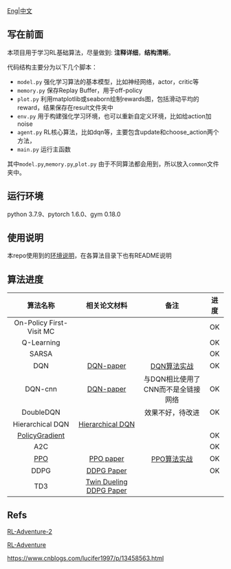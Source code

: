 
[Eng](https://github.com/JohnJim0816/reinforcement-learning-tutorials/blob/master/README.md)|[中文](https://github.com/JohnJim0816/reinforcement-learning-tutorials/blob/master/README_cn.md)

## 写在前面

本项目用于学习RL基础算法，尽量做到: **注释详细**，**结构清晰**。

代码结构主要分为以下几个脚本：

* ```model.py``` 强化学习算法的基本模型，比如神经网络，actor，critic等
* ```memory.py``` 保存Replay Buffer，用于off-policy
* ```plot.py``` 利用matplotlib或seaborn绘制rewards图，包括滑动平均的reward，结果保存在result文件夹中
* ```env.py``` 用于构建强化学习环境，也可以重新自定义环境，比如给action加noise
* ```agent.py``` RL核心算法，比如dqn等，主要包含update和choose_action两个方法，
* ```main.py``` 运行主函数

其中```model.py```,```memory.py```,```plot.py``` 由于不同算法都会用到，所以放入```common```文件夹中。

## 运行环境

python 3.7.9、pytorch 1.6.0、gym 0.18.0
## 使用说明

本repo使用到的[环境说明](https://github.com/JohnJim0816/reinforcement-learning-tutorials/blob/master/env_info.md)，在各算法目录下也有README说明

## 算法进度

|                           算法名称                           |                        相关论文材料                         |                             备注                             | 进度 |
| :----------------------------------------------------------: | :---------------------------------------------------------: | :----------------------------------------------------------: | :--: |
|                   On-Policy First-Visit MC                   |                                                             |                                                              |  OK  |
|                          Q-Learning                          |                                                             |                                                              |  OK  |
|                            SARSA                             |                                                             |                                                              |  OK  |
|                             DQN                              | [DQN-paper](https://www.cs.toronto.edu/~vmnih/docs/dqn.pdf) | [DQN算法实战](https://blog.csdn.net/JohnJim0/article/details/109557173) |  OK  |
|                           DQN-cnn                            | [DQN-paper](https://www.cs.toronto.edu/~vmnih/docs/dqn.pdf) |              与DQN相比使用了CNN而不是全链接网络              |  OK  |
|                          DoubleDQN                           |                                                             |                       效果不好，待改进                       |  OK  |
|                       Hierarchical DQN                       |    [Hierarchical DQN](https://arxiv.org/abs/1604.06057)     |                                                              |      |
|                        [PolicyGradient](https://github.com/JohnJim0816/rl-tutorials/tree/master/PolicyGradient)                        |                                                             |                                                              |  OK  |
|                             A2C                              |                                                             |                                                              |  OK  |
| [PPO](https://github.com/JohnJim0816/rl-tutorials/tree/master/PPO) |        [PPO paper](https://arxiv.org/abs/1707.06347)        | [PPO算法实战](https://blog.csdn.net/JohnJim0/article/details/115126363) |  OK  |
|                             DDPG                             |       [DDPG Paper](https://arxiv.org/abs/1509.02971)        |                                                              |  OK  |
|                             TD3                              | [Twin Dueling DDPG Paper](https://arxiv.org/abs/1802.09477) |                                                              |      |




## Refs


[RL-Adventure-2](https://github.com/higgsfield/RL-Adventure-2)

[RL-Adventure](https://github.com/higgsfield/RL-Adventure)

https://www.cnblogs.com/lucifer1997/p/13458563.html
